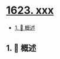 # [1623. xxx](https://github.com/Tdahuyou/TNotes.leetcode/tree/main/notes/1623.%20xxx)

<!-- region:toc -->

- [1. 📝 概述](#1--概述)

<!-- endregion:toc -->

## 1. 📝 概述
